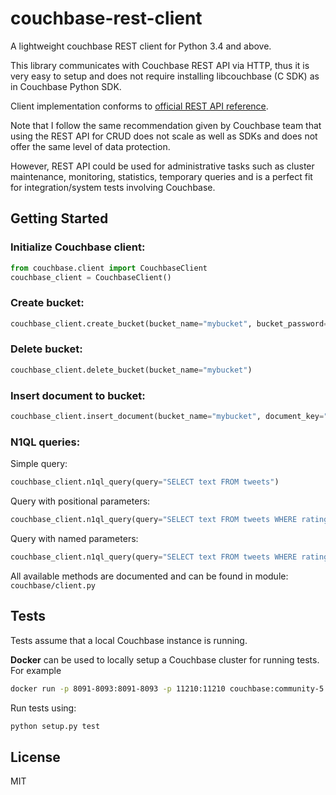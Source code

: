 # couchbase-rest-client

A lightweight couchbase REST client for Python 3.4 and above.

This library communicates with Couchbase REST API via HTTP, thus it is very easy to setup and does not require installing libcouchbase (C SDK) as in Couchbase Python SDK.

Client implementation conforms to [official REST API reference](https://docs.couchbase.com/server/5.1/rest-api/rest-intro.html).

Note that I follow the same recommendation given by Couchbase team that using the REST API for CRUD does not scale as well as SDKs and does not offer the same level of data protection.

However, REST API could be used for administrative tasks such as cluster maintenance, monitoring, statistics, temporary queries and is a perfect fit for integration/system tests involving Couchbase.

## Getting Started

### Initialize Couchbase client:
```python
from couchbase.client import CouchbaseClient
couchbase_client = CouchbaseClient()
```

### Create bucket:
```python
couchbase_client.create_bucket(bucket_name="mybucket", bucket_password="mypassword")
```

### Delete bucket:
```python
couchbase_client.delete_bucket(bucket_name="mybucket")
```

### Insert document to bucket:
```python
couchbase_client.insert_document(bucket_name="mybucket", document_key="mydocid", document_json={"foo": "bar"})
```

### N1QL queries:
Simple query: 
```python
couchbase_client.n1ql_query(query="SELECT text FROM tweets")
```

Query with positional parameters:
```python
couchbase_client.n1ql_query(query="SELECT text FROM tweets WHERE rating = $1 AND when > $2", positional_params=['9.5', '1-1-2014'])
```

Query with named parameters:
```python
couchbase_client.n1ql_query(query="SELECT text FROM tweets WHERE rating = $r AND when > $date", named_params={"$r": 9.5,"$date": "1-1-2014"})
```

All available methods are documented and can be found in module: ```couchbase/client.py```

## Tests

Tests assume that a local Couchbase instance is running.

**Docker** can be used to locally setup a Couchbase cluster for running tests. For example
```bash
docker run -p 8091-8093:8091-8093 -p 11210:11210 couchbase:community-5.1.1
```

Run tests using:
```bash
python setup.py test
```

## License

MIT
